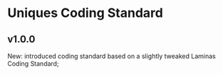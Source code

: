 # Uniques Coding Standard

## v1.0.0
New: introduced coding standard based on a slightly tweaked Laminas Coding Standard; 
